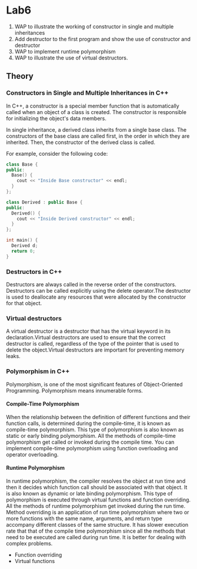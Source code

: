 # Lab6

1. WAP to illustrate the working of constructor in single and multiple inheritances
2. Add destructor to the first program and show the use of constructor and destructor
3. WAP to implement runtime polymorphism
4. WAP to illustrate the use of virtual destructors.

## Theory

### Constructors in Single and Multiple Inheritances in C++

In C++, a constructor is a special member function that is automatically called when an object of a class is created. The constructor is responsible for initializing the object's data members.

In single inheritance, a derived class inherits from a single base class. The constructors of the base class are called first, in the order in which they are inherited. Then, the constructor of the derived class is called.

For example, consider the following code:

```c++
class Base {
public:
  Base() {
    cout << "Inside Base constructor" << endl;
  }
};

class Derived : public Base {
public:
  Derived() {
    cout << "Inside Derived constructor" << endl;
  }
};

int main() {
  Derived d;
  return 0;
}
```

### Destructors in C++

Destructors are always called in the reverse order of the constructors. Destructors can be called explicitly using the delete operator.The destructor is used to deallocate any resources that were allocated by the constructor for that object.

### Virtual destructors

A virtual destructor is a destructor that has the virtual keyword in its declaration.Virtual destructors are used to ensure that the correct destructor is called, regardless of the type of the pointer that is used to delete the object.Virtual destructors are important for preventing memory leaks.

### Polymorphism in C++

Polymorphism, is one of the most significant features of Object-Oriented Programming. Polymorphism means innumerable forms. 

#### Compile-Time Polymorphism

When the relationship between the definition of different functions and their function calls, is determined during the compile-time, it is known as compile-time polymorphism. This type of polymorphism is also known as static or early binding polymorphism. All the methods of compile-time polymorphism get called or invoked during the compile time.
You can implement compile-time polymorphism using function overloading and operator overloading.

#### Runtime Polymorphism

In runtime polymorphism, the compiler resolves the object at run time and then it decides which function call should be associated with that object. It is also known as dynamic or late binding polymorphism. This type of polymorphism is executed through virtual functions and function overriding. All the methods of runtime polymorphism get invoked during the run time.
Method overriding is an application of run time polymorphism where two or more functions with the same name, arguments, and return type accompany different classes of the same structure. It has slower execution rate that that of the compile time polymorphism since all the methods that need to be executed are called during run time. It is better for dealing with complex problems.

* Function overriding
* Virtual functions
